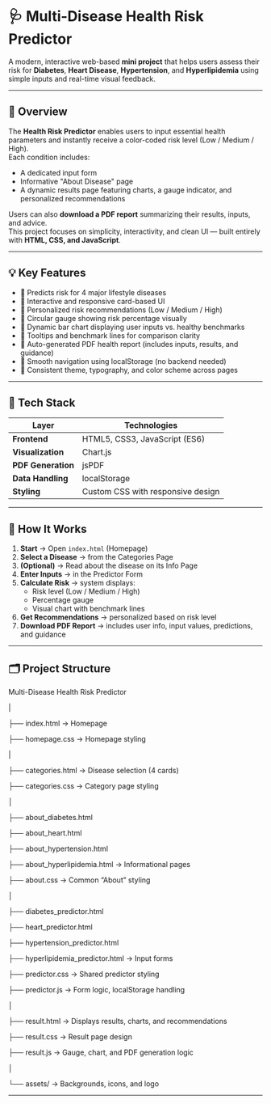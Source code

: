 # 🩺 Multi-Disease Health Risk Predictor

A modern, interactive web-based **mini project** that helps users assess their risk for **Diabetes**, **Heart Disease**, **Hypertension**, and **Hyperlipidemia** using simple inputs and real-time visual feedback.

---

## 🚀 Overview

The **Health Risk Predictor** enables users to input essential health parameters and instantly receive a color-coded risk level (Low / Medium / High).  
Each condition includes:
- A dedicated input form  
- Informative "About Disease" page  
- A dynamic results page featuring charts, a gauge indicator, and personalized recommendations  

Users can also **download a PDF report** summarizing their results, inputs, and advice.  
This project focuses on simplicity, interactivity, and clean UI — built entirely with **HTML, CSS, and JavaScript**.

---

## 💡 Key Features

- 🔹 Predicts risk for 4 major lifestyle diseases  
- 🔹 Interactive and responsive card-based UI  
- 🔹 Personalized risk recommendations (Low / Medium / High)  
- 🔹 Circular gauge showing risk percentage visually  
- 🔹 Dynamic bar chart displaying user inputs vs. healthy benchmarks  
- 🔹 Tooltips and benchmark lines for comparison clarity  
- 🔹 Auto-generated PDF health report (includes inputs, results, and guidance)  
- 🔹 Smooth navigation using localStorage (no backend needed)  
- 🔹 Consistent theme, typography, and color scheme across pages  

---

## 🧠 Tech Stack

| Layer | Technologies |
|--------|--------------|
| **Frontend** | HTML5, CSS3, JavaScript (ES6) |
| **Visualization** | Chart.js |
| **PDF Generation** | jsPDF |
| **Data Handling** | localStorage |
| **Styling** | Custom CSS with responsive design |

---

## 🧭 How It Works

1. **Start** → Open `index.html` (Homepage)  
2. **Select a Disease** → from the Categories Page  
3. **(Optional)** → Read about the disease on its Info Page  
4. **Enter Inputs** → in the Predictor Form  
5. **Calculate Risk** → system displays:
   - Risk level (Low / Medium / High)
   - Percentage gauge
   - Visual chart with benchmark lines  
6. **Get Recommendations** → personalized based on risk level  
7. **Download PDF Report** → includes user info, input values, predictions, and guidance  

---

## 🗂️ Project Structure

Multi-Disease Health Risk Predictor

|

├── index.html                     → Homepage

├── homepage.css                   → Homepage styling

|

├── categories.html                → Disease selection (4 cards) 

├── categories.css                 → Category page styling

│                             

├── about_diabetes.html    

├── about_heart.html   

├── about_hypertension.html

├── about_hyperlipidemia.html      → Informational pages

├── about.css                      → Common “About” styling

│

├── diabetes_predictor.html

├── heart_predictor.html

├── hypertension_predictor.html

├── hyperlipidemia_predictor.html  → Input forms

├── predictor.css                  → Shared predictor styling

├── predictor.js                   → Form logic, localStorage handling

│

├── result.html                    → Displays results, charts, and recommendations

├── result.css                     → Result page design

├── result.js                      → Gauge, chart, and PDF generation logic

│

└── assets/                        → Backgrounds, icons, and logo

---

